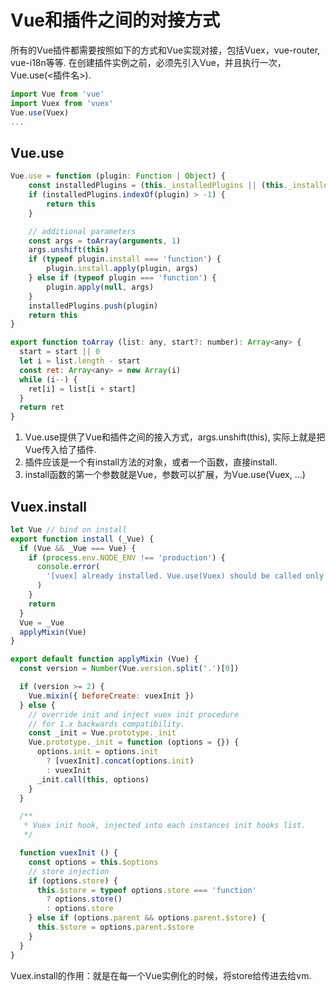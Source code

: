 # Vue和插件之间的对接方式
所有的Vue插件都需要按照如下的方式和Vue实现对接，包括Vuex，vue-router, vue-i18n等等. 在创建插件实例之前，必须先引入Vue，并且执行一次，Vue.use(<插件名>).
```js
import Vue from 'vue'
import Vuex from 'vuex'
Vue.use(Vuex)
...
```
## Vue.use
```js
Vue.use = function (plugin: Function | Object) {
    const installedPlugins = (this._installedPlugins || (this._installedPlugins = []))
    if (installedPlugins.indexOf(plugin) > -1) {
        return this
    }

    // additional parameters
    const args = toArray(arguments, 1)
    args.unshift(this)
    if (typeof plugin.install === 'function') {
        plugin.install.apply(plugin, args)
    } else if (typeof plugin === 'function') {
        plugin.apply(null, args)
    }
    installedPlugins.push(plugin)
    return this
}

export function toArray (list: any, start?: number): Array<any> {
  start = start || 0
  let i = list.length - start
  const ret: Array<any> = new Array(i)
  while (i--) {
    ret[i] = list[i + start]
  }
  return ret
}
```
1. Vue.use提供了Vue和插件之间的接入方式，args.unshift(this), 实际上就是把Vue传入给了插件.
2. 插件应该是一个有install方法的对象，或者一个函数，直接install.
3. install函数的第一个参数就是Vue，参数可以扩展，为Vue.use(Vuex, ...)

## Vuex.install
```js
let Vue // bind on install
export function install (_Vue) {
  if (Vue && _Vue === Vue) {
    if (process.env.NODE_ENV !== 'production') {
      console.error(
        '[vuex] already installed. Vue.use(Vuex) should be called only once.'
      )
    }
    return
  }
  Vue = _Vue
  applyMixin(Vue)
}

export default function applyMixin (Vue) {
  const version = Number(Vue.version.split('.')[0])

  if (version >= 2) {
    Vue.mixin({ beforeCreate: vuexInit })
  } else {
    // override init and inject vuex init procedure
    // for 1.x backwards compatibility.
    const _init = Vue.prototype._init
    Vue.prototype._init = function (options = {}) {
      options.init = options.init
        ? [vuexInit].concat(options.init)
        : vuexInit
      _init.call(this, options)
    }
  }

  /**
   * Vuex init hook, injected into each instances init hooks list.
   */

  function vuexInit () {
    const options = this.$options
    // store injection
    if (options.store) {
      this.$store = typeof options.store === 'function'
        ? options.store()
        : options.store
    } else if (options.parent && options.parent.$store) {
      this.$store = options.parent.$store
    }
  }
}

```

Vuex.install的作用：就是在每一个Vue实例化的时候，将store给传进去给vm.
